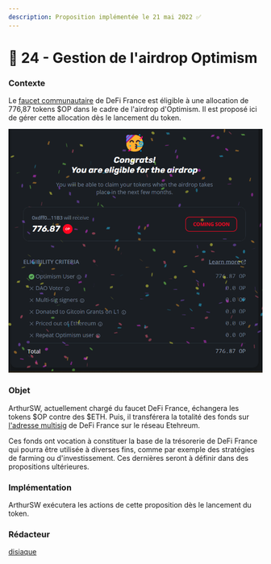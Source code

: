 ```yaml
---
description: Proposition implémentée le 21 mai 2022 ✅
---
```


# 📜 24 - Gestion de l'airdrop Optimism

### Contexte

Le [faucet communautaire](https://optimistic.etherscan.io/address/0xdff00c26598cb74e8a62f26c8a544ec7eac211b3) de DeFi France est éligible à une allocation de 776,87 tokens $OP dans le cadre de l'airdrop d'Optimism. Il est proposé ici de gérer cette allocation dès le lancement du token.

![](<../../.gitbook/assets/image (5).png>)

### Objet

ArthurSW, actuellement chargé du faucet DeFi France, échangera les tokens $OP contre des $ETH. Puis, il transférera la totalité des fonds sur [l'adresse multisig](https://etherscan.io/address/0xe599e99af02ff2a5a0b12986ccd36456b074a326) de DeFi France sur le réseau Etehreum.

Ces fonds ont vocation à constituer la base de la trésorerie de DeFi France qui pourra être utilisée à diverses fins, comme par exemple des stratégies de farming ou d'investissement. Ces dernières seront à définir dans des propositions ultérieures.

### Implémentation

ArthurSW exécutera les actions de cette proposition dès le lancement du token.

### Rédacteur

[disiaque](https://app.gitbook.com/u/K4U6B6K5ILRfIL7ST7apaeUHD6z2 "mention")

